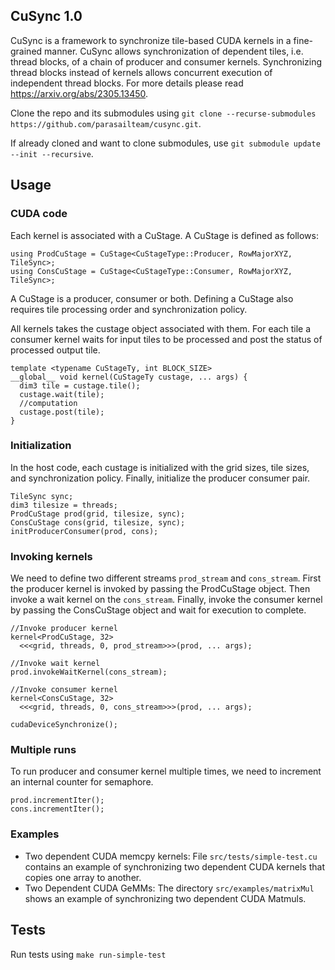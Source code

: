 CuSync 1.0
------
CuSync is a framework to synchronize tile-based CUDA kernels in a fine-grained manner.
CuSync allows synchronization of dependent tiles, i.e. thread blocks, of a chain of producer and consumer kernels.
Synchronizing thread blocks instead of kernels allows concurrent execution of independent thread blocks. For more details please read https://arxiv.org/abs/2305.13450.

Clone the repo and its submodules using `git clone --recurse-submodules https://github.com/parasailteam/cusync.git`.

If already cloned and want to clone submodules, use `git submodule update --init --recursive`.

Usage
-------

### CUDA code
Each kernel is associated with a CuStage.
A CuStage is defined as follows:
```
using ProdCuStage = CuStage<CuStageType::Producer, RowMajorXYZ, TileSync>;
using ConsCuStage = CuStage<CuStageType::Consumer, RowMajorXYZ, TileSync>;
```
A CuStage is a producer, consumer or both. 
Defining a CuStage also requires tile processing order and synchronization policy.

All kernels takes the custage object associated with them. 
For each tile a consumer kernel waits for input tiles to be processed and post the status of processed output tile.
```
template <typename CuStageTy, int BLOCK_SIZE>
__global__ void kernel(CuStageTy custage, ... args) {
  dim3 tile = custage.tile();
  custage.wait(tile);
  //computation
  custage.post(tile);
}
```

### Initialization
In the host code, each custage is initialized with the grid sizes, tile sizes, and synchronization policy.
Finally, initialize the producer consumer pair.
```
TileSync sync;
dim3 tilesize = threads;
ProdCuStage prod(grid, tilesize, sync);
ConsCuStage cons(grid, tilesize, sync);
initProducerConsumer(prod, cons);
```

### Invoking kernels
We need to define two different streams `prod_stream` and `cons_stream`.
First the producer kernel is invoked by passing the ProdCuStage object.
Then invoke a wait kernel on the `cons_stream`.
Finally, invoke the consumer kernel by passing the ConsCuStage object and wait for execution to complete.

```
//Invoke producer kernel
kernel<ProdCuStage, 32>
  <<<grid, threads, 0, prod_stream>>>(prod, ... args);

//Invoke wait kernel
prod.invokeWaitKernel(cons_stream);

//Invoke consumer kernel
kernel<ConsCuStage, 32>
  <<<grid, threads, 0, cons_stream>>>(prod, ... args);

cudaDeviceSynchronize();
```

### Multiple runs
To run producer and consumer kernel multiple times, we need to increment an internal counter for semaphore.

```
prod.incrementIter();
cons.incrementIter();
```

### Examples
* Two dependent CUDA memcpy kernels: File `src/tests/simple-test.cu` contains an example of synchronizing two dependent CUDA kernels that copies one array to another.
* Two Dependent CUDA GeMMs:  The directory `src/examples/matrixMul` shows an example of synchronizing two dependent CUDA Matmuls.

Tests
------
Run tests using `make run-simple-test`